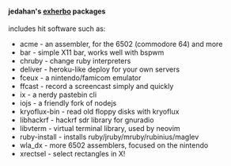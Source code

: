 #### jedahan's [exherbo](www.exherbo.org) packages

includes hit software such as:

  * acme - an assembler, for the 6502 (commodore 64) and more
  * bar - simple X11 bar, works well with bspwm
  * chruby - change ruby interpreters
  * deliver - heroku-like deploy for your own servers
  * fceux - a nintendo/famicom emulator
  * ffcast - record a screencast simply and quickly
  * ix - a nerdy pastebin cli
  * iojs - a friendly fork of nodejs
  * kryoflux-bin - read old floppy disks with kryoflux 
  * libhackrf - hackrf sdr library for gnuradio
  * libvterm - virtual terminal library, used by neovim
  * ruby-install - installs ruby/jruby/mruby/rubinius/maglev
  * wla_dx - more 6502 assemblers, focused on the nintendo
  * xrectsel - select rectangles in X!
